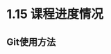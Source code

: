 <!--
 * @Author: William
 * @Date: 2022-01-15 19:07:50
 * @LastEditTime: 2022-01-15 19:07:51
 * @LastEditors: Please set LastEditors
 * @Description: 打开koroFileHeader查看配置 进行设置: https://github.com/OBKoro1/koro1FileHeader/wiki/%E9%85%8D%E7%BD%AE
 * @FilePath: /课程学习进度/readme.md
-->

# 1.15 课程进度情况
## Git使用方法
	
